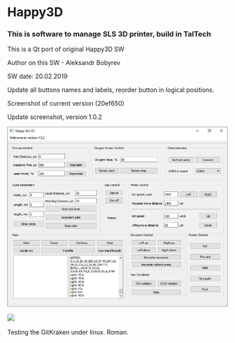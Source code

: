 # Happy3D

### This is software to manage SLS 3D printer, build in TalTech

This is a Qt port of original Happy3D SW

Author on this SW - Aleksandr Bobyrev

SW date: 20.02.2019

Update all buttons names and labels, reorder button in logical positions.

Screenshot of current version (20ef650) 

Update screenshot, version 1.0.2

![](https://github.com/Anaga/Happy3D-Qt/blob/master/Img/ScrinshotV1.0.2.png)

![](C:\Users\aleks\Documents\GitHub\Happy3D-Qt\Img\ScrinshotV1.0.2.png)

Testing the GitKraken under linux. Roman.